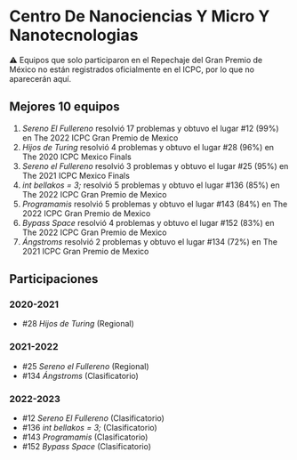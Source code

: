 # Centro De Nanociencias Y Micro Y Nanotecnologias

:warning: Equipos que solo participaron en el Repechaje del Gran Premio de México no están registrados oficialmente en el ICPC, por lo que no aparecerán aquí.

## Mejores 10 equipos

1. _Sereno El Fullereno_ resolvió 17 problemas y obtuvo el lugar #12 (99%) en The 2022 ICPC Gran Premio de Mexico
1. _Hijos de Turing_ resolvió 4 problemas y obtuvo el lugar #28 (96%) en The 2020 ICPC Mexico Finals
1. _Sereno el Fullereno_ resolvió 3 problemas y obtuvo el lugar #25 (95%) en The 2021 ICPC Mexico Finals
1. _int bellakos = 3;_ resolvió 5 problemas y obtuvo el lugar #136 (85%) en The 2022 ICPC Gran Premio de Mexico
1. _Programamis_ resolvió 5 problemas y obtuvo el lugar #143 (84%) en The 2022 ICPC Gran Premio de Mexico
1. _Bypass Space_ resolvió 4 problemas y obtuvo el lugar #152 (83%) en The 2022 ICPC Gran Premio de Mexico
1. _Ángstroms_ resolvió 2 problemas y obtuvo el lugar #134 (72%) en The 2021 ICPC Gran Premio de Mexico

## Participaciones

### 2020-2021

- #28 _Hijos de Turing_ (Regional)

### 2021-2022

- #25 _Sereno el Fullereno_ (Regional)
- #134 _Ángstroms_ (Clasificatorio)

### 2022-2023

- #12 _Sereno El Fullereno_ (Clasificatorio)
- #136 _int bellakos = 3;_ (Clasificatorio)
- #143 _Programamis_ (Clasificatorio)
- #152 _Bypass Space_ (Clasificatorio)



